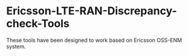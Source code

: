 # Ericsson-LTE-RAN-Discrepancy-check-Tools
These tools have been designed to work based on Ericsson OSS-ENM system.
